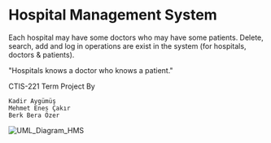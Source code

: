 # Hospital Management System

Each hospital may have some doctors who may have some patients. Delete, search, add and log in operations are exist in the system (for hospitals, doctors &amp; patients).




"Hospitals knows a doctor who knows a patient."

CTIS-221 Term Project By

    Kadir Aygümüş
    Mehmet Enes Çakır
    Berk Bera Özer
![UML_Diagram_HMS](https://github.com/mec-cs/hospital-management-sys/assets/102901204/00c302a1-b2bb-44e7-ba28-3b64dac97374)
